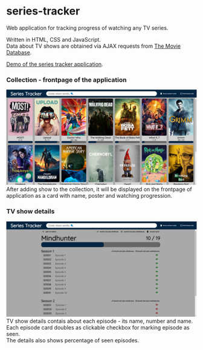 # series-tracker
Web application for tracking progress of watching any TV series.

Written in HTML, CSS and JavaScript.<br/>
Data about TV shows are obtained via AJAX requests from [The Movie Database](https://www.themoviedb.org/).

[Demo of the series tracker application](https://vojtechnerad.github.io/series-tracker/app).

### Collection - frontpage of the application
![Frontpage of the series tracker application](series-tracker_frontpage.png)
After adding show to the collection, it will be displayed on the frontpage of application as a card with name, poster and watching progression.

### TV show details
![TV show details](series-tracker_show_details.png)
TV show details contais about each episode - its name, number and name.<br/>
Each episode card doubles as clickable checkbox for marking episode as seen.<br/>
The details also shows percentage of seen episodes.
